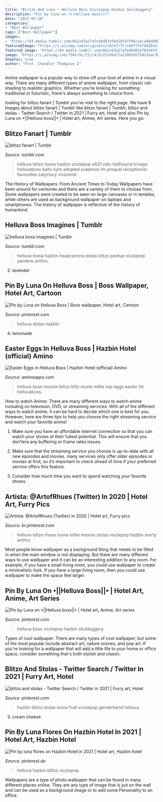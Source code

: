 ```yaml
---
title: "Blitzo And Luna ~ Helluva Boss Vivziepop Hazbin Skulduggery"
description: "Pin by luna on •||helluva boss||•"
date: "2022-03-18"
categories:
- "Best Wallpaper"
tags: ["Best Wallpaper"]
images:
- "https://64.media.tumblr.com/6b1c63a27afed6d83efb418f47766ca4/a96dd0be2b5f2a01-2f/s1280x1920/d1cf5eedcd50f0f2a92680082b1b440fdda74790.png"
featuredImage: "https://i.pinimg.com/originals/c0/47/7f/c0477fe76d28a13bf969eeab5232583f.png"
featured_image: "https://64.media.tumblr.com/6b1c63a27afed6d83efb418f47766ca4/a96dd0be2b5f2a01-2f/s1280x1920/d1cf5eedcd50f0f2a92680082b1b440fdda74790.png"
image: "https://i.pinimg.com/736x/5c/21/c4/5c21c45a71a22065d275821eac3ba906.jpg"
ShowToc: true
author: "Prof. Chandler Thompson I"
---
```



Anime wallpaper is a popular way to show off your love of anime in a visual way. There are many different types of anime wallpaper, from classic cel-shading to realistic graphics. Whether you're looking for something traditional or futuristic, there's always something to choice from.

	

		
looking for blitzo fanart | Tumblr you've visit to the right page. We have 8 Images about blitzo fanart | Tumblr like blitzo fanart | Tumblr, blitzo and stolas - Twitter Search / Twitter in 2021 | Furry art, Hotel and also Pin by Luna on •||Helluva boss||• | Hotel art, Anime, Art series. Here you go:
		
    
## Blitzo Fanart | Tumblr

<img loading=lazy src="https://64.media.tumblr.com/6b1c63a27afed6d83efb418f47766ca4/a96dd0be2b5f2a01-2f/s1280x1920/d1cf5eedcd50f0f2a92680082b1b440fdda74790.png" onerror="this.onerror=null;this.src='https://tse1.mm.bing.net/th?id=OIP.JGH7YIut0yBbqNlDT1H5jgHaFg&amp;pid=15.1';" alt="blitzo fanart | Tumblr">

_Source: tumblr.com_

>helluva blitzo loona hazbin vivziepop e621 rollu hellhound trivago helluvaboss balto kym adopted pokémon hh prequel receptionist favourites zatyrlucy vivzmind. 

	

The History of Wallpapers: From Ancient Times to Today
Wallpapers have been around for centuries and there are a variety of them to choose from. Some wallpapers were created to be seen on large canvases or in temples, while others are used as background wallpaper on laptops and smartphones. The history of wallpaper is reflective of the history of humankind.

    
## Helluva Boss Imagines | Tumblr

<img loading=lazy src="https://64.media.tumblr.com/79e94fd36443122100023c4fc8874166/18b4d2e72af3ed1c-86/s400x600/359687382d9d1e2118a76c56bafbdfb0a90509e8.gifv" onerror="this.onerror=null;this.src='https://tse1.mm.bing.net/th?id=OIP.FGtj5NX35kg7iX4m9mXNIAAAAA&amp;pid=15.1';" alt="helluva boss imagines | Tumblr">

_Source: tumblr.com_

>helluva loona hazbin headcanons stolas blitzo pentup vivziepop yandere anthro. 

	

2. lavender 

    
## Pin By Luna On Helluva Boss | Boss Wallpaper, Hotel Art, Cartoon

<img loading=lazy src="https://i.pinimg.com/736x/e6/ae/b1/e6aeb18a4f575b5ce5872521499fb090.jpg" onerror="this.onerror=null;this.src='https://tse4.mm.bing.net/th?id=OIP.21Yfhne_Atg4gy8zjpwdiAHaIV&amp;pid=15.1';" alt="Pin by Luna on Helluva Boss | Boss wallpaper, Hotel art, Cartoon">

_Source: pinterest.com_

>helluva stolas hazbin. 

	

4. lemonade 

    
## Easter Eggs In Helluva Boss | Hazbin Hotel (official) Amino

<img loading=lazy src="https://pm1.narvii.com/7399/dde0038aaebefc7a7f399960214ad994a76eb10ar1-2048-970v2_hq.jpg" onerror="this.onerror=null;this.src='https://tse2.mm.bing.net/th?id=OIP.lmha4HzeDRTcn3iUgc8dQwHaDg&amp;pid=15.1';" alt="Easter Eggs in Helluva Boss | Hazbin Hotel (official) Amino">

_Source: aminoapps.com_

>helluva boss moxxie blitzo blitz moxie millie imp eggs easter hb helluvaboss. 

	

How to watch Anime: There are many different ways to watch anime including on television, DVD, or streaming services.
With all of the different ways to watch anime, it can be hard to decide which one is best for you. However, here are three tips to help you choose the right streaming service and watch your favorite anime!
1. Make sure you have an affordable internet connection so that you can watch your shows at their fullest potential. This will ensure that you don’tera any buffering or frame rates issues.

2. Make sure that the streaming service you choose is up-to-date with all new episodes and movies. many services only offer older episodes or movies at first, so it’s important to check ahead of time if your preferred service offers this feature.

3. Consider how much time you want to spend watching your favorite shows.

    
## Artista: @ArtofRhues (Twitter) In 2020 | Hotel Art, Furry Pics

<img loading=lazy src="https://i.pinimg.com/736x/5c/21/c4/5c21c45a71a22065d275821eac3ba906.jpg" onerror="this.onerror=null;this.src='https://tse4.mm.bing.net/th?id=OIP.bVKe4jSb54gYzievTt9AEAHaEu&amp;pid=15.1';" alt="Artista: @ArtofRhues (Twitter) in 2020 | Hotel art, Furry pics">

_Source: br.pinterest.com_

>helluva blitzo rhues loona millie moxxie stolas vivziepop hazbin morty anthro. 

	

Most people know wallpaper as a background thing that needs to be filled in when the main window is not displaying. But there are many different ways to use wallpaper and it can be an interesting addition to any room. For example, if you have a small living room, you could use wallpaper to create a minimalistic look. If you have a large living room, then you could use wallpaper to make the space feel larger.

    
## Pin By Luna On •||Helluva Boss||• | Hotel Art, Anime, Art Series

<img loading=lazy src="https://i.pinimg.com/originals/84/38/0c/84380cc78ee9585ac8ef5db5e6c94362.jpg" onerror="this.onerror=null;this.src='https://tse3.mm.bing.net/th?id=OIP.aS7CCQHtZOMIRUkI7kXj6AHaHa&amp;pid=15.1';" alt="Pin by Luna on •||Helluva boss||• | Hotel art, Anime, Art series">

_Source: pinterest.com_

>helluva boss vivziepop hazbin skulduggery. 

	

Types of cool wallpaper:
There are many types of cool wallpaper, but some of the most popular include abstract art, nature scenes, and pop art. If you're looking for a wallpaper that will add a little life to your home or office space, consider something that's both stylish and classic.

    
## Blitzo And Stolas - Twitter Search / Twitter In 2021 | Furry Art, Hotel

<img loading=lazy src="https://i.pinimg.com/originals/c0/47/7f/c0477fe76d28a13bf969eeab5232583f.png" onerror="this.onerror=null;this.src='https://tse1.mm.bing.net/th?id=OIP.ZRfsP_lyNUWIha5R6-_VVgHaHw&amp;pid=15.1';" alt="blitzo and stolas - Twitter Search / Twitter in 2021 | Furry art, Hotel">

_Source: pinterest.com_

>hazbin blitzo stolas loona fnaf vivziepop genderbend helluva. 

	

3. cream cheese 

    
## Pin By Luna Flores On Hazbin Hotel In 2021 | Hotel Art, Hazbin Hotel

<img loading=lazy src="https://i.pinimg.com/736x/dc/ae/ea/dcaeea5d2e073228e46fb485e9afc1a0.jpg" onerror="this.onerror=null;this.src='https://tse3.mm.bing.net/th?id=OIP.vRTJ4yIQWupvdmhsJHhTGgHaHA&amp;pid=15.1';" alt="Pin by luna flores on Hazbin Hotel in 2021 | Hotel art, Hazbin hotel">

_Source: pinterest.de_

>helluva hazbin blitzo vivziepop. 

	



Wallpapers are a type of photo wallpaper that can be found in many different places online. They are any type of image that is put on the wall and can be used as a background image or to add some Personality to an office.


